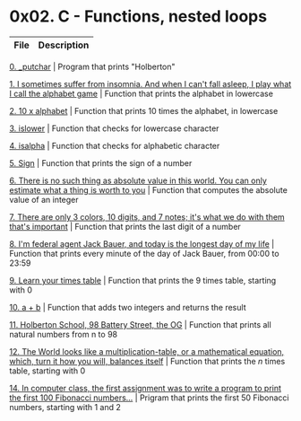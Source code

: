# 0x02. C - Functions, nested loops

File |Description
-----|---------

[0. \_putchar](./0-holberton.c) | Program that prints "Holberton"

[1. I sometimes suffer from insomnia. And when I can't fall asleep, I play what I call the alphabet game](./1-alphabet.c) | Function that prints the alphabet in lowercase

[2. 10 x alphabet](./2-print_alphabet_x10.c) | Function that prints 10 times the alphabet, in lowercase

[3. islower](./3-islower.c) | Function that checks for lowercase character

[4. isalpha](./4-isalpha.c) | Function that checks for alphabetic character

[5. Sign](./5-sign.c) | Function that prints the sign of a number

[6. There is no such thing as absolute value in this world. You can only estimate what a thing is worth to you](./6-abs.c) | Function that computes the absolute value of an integer

[7. There are only 3 colors, 10 digits, and 7 notes; it's what we do with them that's important](./7-print_last_digit.c) | Function that prints the last digit of a number

[8. I'm federal agent Jack Bauer, and today is the longest day of my life](./8-24_hours.c) | Function that prints every minute of the day of Jack Bauer, from 00:00 to 23:59

[9. Learn your times table](./9-times_table.c) | Function that prints the 9 times table, starting with 0

[10. a + b](./10-add.c) | Function that adds two integers and returns the result

[11. Holberton School, 98 Battery Street, the OG](./11-print_to_98.c) | Function that prints all natural numbers from n to 98 

[12. The World looks like a multiplication-table, or a mathematical equation, which, turn it how you will, balances itself](./100-times_table.c) | Function that prints the _n_ times table, starting with 0

[14. In computer class, the first assignment was to write a program to print the first 100 Fibonacci numbers...](./102-fibonacci.c) | Prigram that prints the first 50 Fibonacci numbers, starting with 1 and 2
